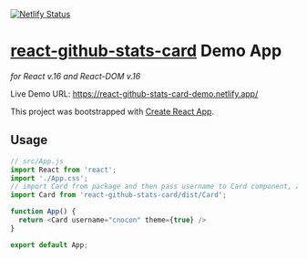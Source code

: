 [![Netlify Status](https://api.netlify.com/api/v1/badges/1e34f043-cac5-4b1d-907e-7b9ead642624/deploy-status)](https://app.netlify.com/sites/react-github-stats-card-demo/deploys)

# [react-github-stats-card](https://github.com/cnocon/react-github-stats-card) Demo App

_for React v.16 and React-DOM v.16_

Live Demo URL: https://react-github-stats-card-demo.netlify.app/

This project was bootstrapped with [Create React App](https://github.com/facebook/create-react-app).

## Usage

```js
// src/App.js
import React from 'react';
import './App.css';
// import Card from package and then pass username to Card component, and optionally an accessToken (String) and theme (Boolean)
import Card from 'react-github-stats-card/dist/Card';

function App() {
  return <Card username="cnocon" theme={true} />
}

export default App;
```
